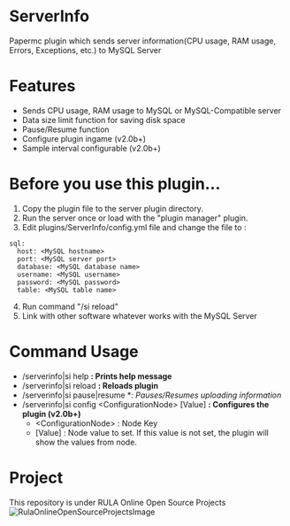 # ServerInfo
 Papermc plugin which sends server information(CPU usage, RAM usage, Errors, Exceptions, etc.) to MySQL Server

# Features
- Sends CPU usage, RAM usage to MySQL or MySQL-Compatible server
- Data size limit function for saving disk space
- Pause/Resume function
- Configure plugin ingame (v2.0b+)
- Sample interval configurable (v2.0b+)

# Before you use this plugin...
1. Copy the plugin file to the server plugin directory.
2. Run the server once or load with the "plugin manager" plugin.
3. Edit plugins/ServerInfo/config.yml file and change the file to :
```
sql:
  host: <MySQL hostname>
  port: <MySQL server port>
  database: <MySQL database name>
  username: <MySQL username>
  password: <MySQL password>
  table: <MySQL table name>
```
4. Run command "/si reload"
5. Link with other software whatever works with the MySQL Server

# Command Usage
- /serverinfo|si help **: Prints help message**
- /serverinfo|si reload **: Reloads plugin**
- /serverinfo|si pause|resume **: Pauses/Resumes uploading information*
- /serverinfo|si config \<ConfigurationNode\> [Value] **: Configures the plugin (v2.0b+)**
    - \<ConfigurationNode\> : Node Key
    - [Value] : Node value to set. If this value is not set, the plugin will show the values from node.

# Project
This repository is under RULA Online Open Source Projects
![RulaOnlineOpenSourceProjectsImage](https://sudo.kro.kr/assets/images/OpenSourceProjectTitle.png)
